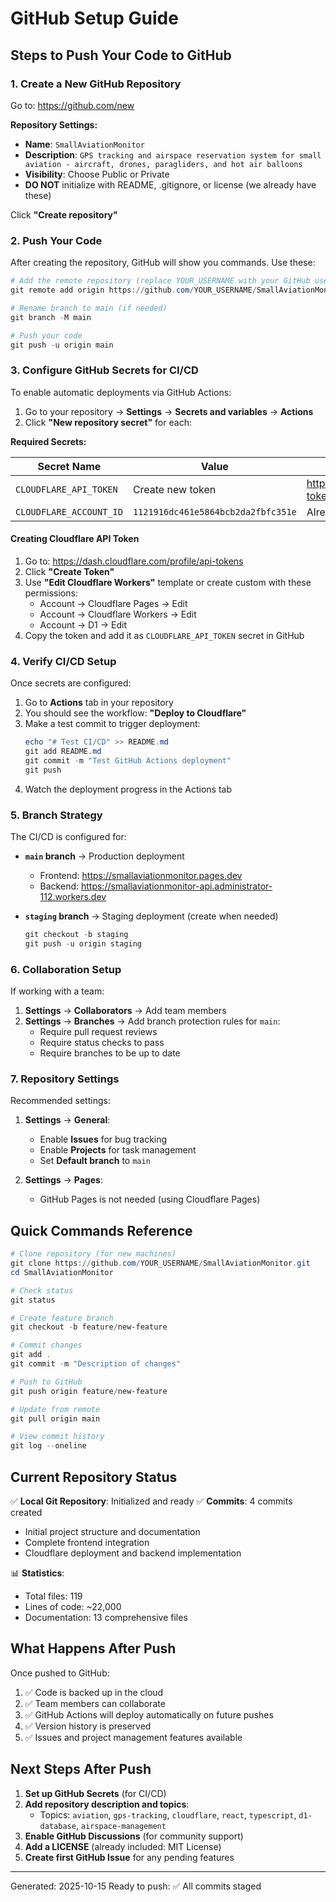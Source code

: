 # GitHub Setup Guide

## Steps to Push Your Code to GitHub

### 1. Create a New GitHub Repository

Go to: https://github.com/new

**Repository Settings:**
- **Name**: `SmallAviationMonitor`
- **Description**: `GPS tracking and airspace reservation system for small aviation - aircraft, drones, paragliders, and hot air balloons`
- **Visibility**: Choose Public or Private
- **DO NOT** initialize with README, .gitignore, or license (we already have these)

Click **"Create repository"**

### 2. Push Your Code

After creating the repository, GitHub will show you commands. Use these:

```powershell
# Add the remote repository (replace YOUR_USERNAME with your GitHub username)
git remote add origin https://github.com/YOUR_USERNAME/SmallAviationMonitor.git

# Rename branch to main (if needed)
git branch -M main

# Push your code
git push -u origin main
```

### 3. Configure GitHub Secrets for CI/CD

To enable automatic deployments via GitHub Actions:

1. Go to your repository → **Settings** → **Secrets and variables** → **Actions**
2. Click **"New repository secret"** for each:

**Required Secrets:**

| Secret Name | Value | Where to Get It |
|------------|-------|-----------------|
| `CLOUDFLARE_API_TOKEN` | Create new token | https://dash.cloudflare.com/profile/api-tokens |
| `CLOUDFLARE_ACCOUNT_ID` | `1121916dc461e5864bcb2da2fbfc351e` | Already have it |

#### Creating Cloudflare API Token

1. Go to: https://dash.cloudflare.com/profile/api-tokens
2. Click **"Create Token"**
3. Use **"Edit Cloudflare Workers"** template or create custom with these permissions:
   - Account → Cloudflare Pages → Edit
   - Account → Cloudflare Workers → Edit
   - Account → D1 → Edit
4. Copy the token and add it as `CLOUDFLARE_API_TOKEN` secret in GitHub

### 4. Verify CI/CD Setup

Once secrets are configured:

1. Go to **Actions** tab in your repository
2. You should see the workflow: **"Deploy to Cloudflare"**
3. Make a test commit to trigger deployment:
   ```powershell
   echo "# Test CI/CD" >> README.md
   git add README.md
   git commit -m "Test GitHub Actions deployment"
   git push
   ```
4. Watch the deployment progress in the Actions tab

### 5. Branch Strategy

The CI/CD is configured for:

- **`main` branch** → Production deployment
  - Frontend: https://smallaviationmonitor.pages.dev
  - Backend: https://smallaviationmonitor-api.administrator-112.workers.dev

- **`staging` branch** → Staging deployment (create when needed)
  ```powershell
  git checkout -b staging
  git push -u origin staging
  ```

### 6. Collaboration Setup

If working with a team:

1. **Settings** → **Collaborators** → Add team members
2. **Settings** → **Branches** → Add branch protection rules for `main`:
   - Require pull request reviews
   - Require status checks to pass
   - Require branches to be up to date

### 7. Repository Settings

Recommended settings:

1. **Settings** → **General**:
   - Enable **Issues** for bug tracking
   - Enable **Projects** for task management
   - Set **Default branch** to `main`

2. **Settings** → **Pages**:
   - GitHub Pages is not needed (using Cloudflare Pages)

## Quick Commands Reference

```powershell
# Clone repository (for new machines)
git clone https://github.com/YOUR_USERNAME/SmallAviationMonitor.git
cd SmallAviationMonitor

# Check status
git status

# Create feature branch
git checkout -b feature/new-feature

# Commit changes
git add .
git commit -m "Description of changes"

# Push to GitHub
git push origin feature/new-feature

# Update from remote
git pull origin main

# View commit history
git log --oneline
```

## Current Repository Status

✅ **Local Git Repository**: Initialized and ready
✅ **Commits**: 4 commits created
- Initial project structure and documentation
- Complete frontend integration
- Cloudflare deployment and backend implementation

📊 **Statistics**:
- Total files: 119
- Lines of code: ~22,000
- Documentation: 13 comprehensive files

## What Happens After Push

Once pushed to GitHub:

1. ✅ Code is backed up in the cloud
2. ✅ Team members can collaborate
3. ✅ GitHub Actions will deploy automatically on future pushes
4. ✅ Version history is preserved
5. ✅ Issues and project management features available

## Next Steps After Push

1. **Set up GitHub Secrets** (for CI/CD)
2. **Add repository description and topics**:
   - Topics: `aviation`, `gps-tracking`, `cloudflare`, `react`, `typescript`, `d1-database`, `airspace-management`
3. **Enable GitHub Discussions** (for community support)
4. **Add a LICENSE** (already included: MIT License)
5. **Create first GitHub Issue** for any pending features

---

Generated: 2025-10-15
Ready to push: ✅ All commits staged
